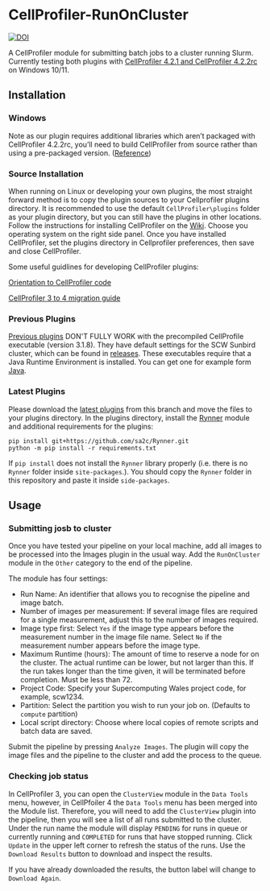 # CellProfiler-RunOnCluster 
[![DOI](https://zenodo.org/badge/DOI/10.5281/zenodo.3275888.svg)](https://doi.org/10.5281/zenodo.3275888)

A CellProfiler module for submitting batch jobs to a cluster running Slurm. Currently testing both plugins with [CellProfiler 4.2.1 and CellProfiler 4.2.2rc](https://cellprofiler.org/releases) on Windows 10/11.

## Installation
### Windows
Note as our plugin requires additional libraries which aren’t packaged with CellProfiler 4.2.2rc, you’ll need to build CellProfiler from source rather than using a pre-packaged version. ([Reference](https://cellprofiler-manual.s3.amazonaws.com/CellProfiler-4.0.6/help/other_plugins.html?highlight=plugins))

### Source Installation
When running on Linux or developing your own plugins, the most straight forward method is to copy the plugin sources to your Cellprofiler plugins directory. It is recommended to use the default ``CellProfiler\plugins`` folder as your plugin directory, but you can still have the plugins in other locations. Follow the instructions for installing CellProfiler on the [Wiki](https://github.com/CellProfiler/CellProfiler/wiki). Choose you operating system on the right side panel. Once you have installed CellProfiler, set the plugins directory in Cellprofiler preferences, then save and close CellProfiler. 

Some useful guidlines for developing CellProfiler plugins:

[Orientation to CellProfiler code](https://github.com/CellProfiler/CellProfiler/wiki/Orientation-to-CellProfiler-code)

[CellProfiler 3 to 4 migration guide](https://github.com/CellProfiler/CellProfiler-plugins/wiki/CellProfiler-3-to-4-migration-guide)

### Previous Plugins
[Previous plugins](https://github.com/sa2c/CellProfiler-RunOnCluster/archive/master.zip) DON'T FULLY WORK with the precompiled CellProfile executable (version 3.1.8). They have default settings for the SCW Sunbird cluster, which can be found in [releases](https://github.com/sa2c/CellProfiler-RunOnCluster/releases/download/v1.0/CellProfiler.exe). These executables require that a Java Runtime Environment is installed. You can get one for example form [Java](https://www.java.com/en/download/).

### Latest Plugins
Please download the [latest plugins](https://github.com/sa2c/CellProfiler-RunOnCluster/archive/CellProfiler4.zip) from this branch and move the files to your plugins directory. In the plugins directory, install the [Rynner](https://github.com/sa2c/Rynner) module and additional requirements for the plugins:

```
pip install git+https://github.com/sa2c/Rynner.git
python -m pip install -r requirements.txt
```

If `pip install` does not install the `Rynner` library properly (i.e. there is no ``Rynner`` folder inside ``site-packages``.). You should copy the `Rynner` folder in this repository and paste it inside ``side-packages``.

## Usage
### Submitting josb to cluster

Once you have tested your pipeline on your local machine, add all images to be processed into the Images plugin in the usual way. Add the `RunOnCluster` module in the `Other` category to the end of the pipeline.

The module has four settings:
 * Run Name: An identifier that allows you to recognise the pipeline and image batch.
 * Number of images per measurement: If several image files are required for a single measurement, adjust this to the number of images required.
 * Image type first: Select `Yes` if the image type appears before the measurement number in the image file name. Select `No` if the measurement number appears before the image type.
 * Maximum Runtime (hours): The amount of time to reserve a node for on the cluster. The actual runtime can be lower, but not larger than this. If the run takes longer than the time given, it will be terminated before completion. Must be less than 72.
 * Project Code: Specify your Supercomputing Wales project code, for example, scw1234.
 * Partition: Select the partition you wish to run your job on. (Defaults to `compute` partition)
 * Local script directory: Choose where local copies of remote scripts and batch data are saved.

Submit the pipeline by pressing `Analyze Images`. The plugin will copy the image files and the pipeline to the cluster and add the process to the queue.

### Checking job status

In CellProfiler 3, you can open the `ClusterView` module in the `Data Tools` menu, however, in CellPfoiler 4 the `Data Tools` menu has been merged into the Module list. Therefore, you will need to add the `ClusterView` plugin into the pipeline, then you will see a list of all runs submitted to the cluster. Under the run name the module will display `PENDING` for runs in queue or currently running and `COMPLETED` for runs that have stopped running. Click `Update` in the upper left corner to refresh the status of the runs. Use the `Download Results` button to download and inspect the results.

If you have already downloaded the results, the button label will change to `Download Again`.
